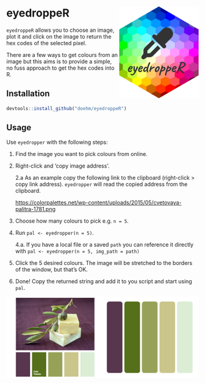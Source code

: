 
# eyedroppeR <img src='dev/images/hex1.png' align="right" height="240" />

`eyedroppeR` allows you to choose an image, plot it and click on the
image to return the hex codes of the selected pixel.

There are a few ways to get colours from an image but this aims is to
provide a simple, no fuss approach to get the hex codes into R.

## Installation

``` r
devtools::install_github("doehm/eyedroppeR")
```

## Usage

Use `eyedropper` with the following steps:

1.  Find the image you want to pick colours from online.

2.  Right-click and ‘copy image address’.

    2.a As an example copy the following link to the clipboard
    (right-click \> copy link address). `eyedropper` will read the
    copied address from the clipboard.

    <https://colorpalettes.net/wp-content/uploads/2015/05/cvetovaya-palitra-1781.png>

3.  Choose how many colours to pick e.g. `n = 5`.

4.  Run `pal <- eyedropper(n = 5)`.

    4.a. If you have a local file or a saved `path` you can reference it
    directly with `pal <- eyedropper(n = 5, img_path = path)`

5.  Click the 5 desired colours. The image will be stretched to the
    borders of the window, but that’s OK.

6.  Done! Copy the returned string and add it to you script and start
    using `pal`.

<img src='dev/images/cheese.png' align="center"/>
